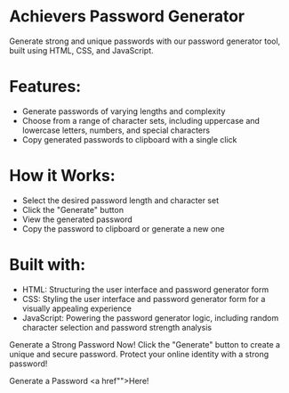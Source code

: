 # Achievers Password Generator
Generate strong and unique passwords with our password generator tool, built using HTML, CSS, and JavaScript.
# Features:
- Generate passwords of varying lengths and complexity
- Choose from a range of character sets, including uppercase and lowercase letters, numbers, and special characters
- Copy generated passwords to clipboard with a single click
# How it Works:
- Select the desired password length and character set
- Click the "Generate" button
- View the generated password
- Copy the password to clipboard or generate a new one
# Built with:
- HTML: Structuring the user interface and password generator form
- CSS: Styling the user interface and password generator form for a visually appealing experience
- JavaScript: Powering the password generator logic, including random character selection and password strength analysis

Generate a Strong Password Now!
Click the "Generate" button to create a unique and secure password. Protect your online identity with a strong password!

Generate a Password <a href"">Here!</a>
